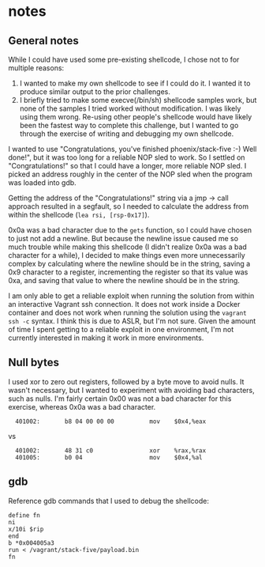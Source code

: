 # notes

## General notes

While I could have used some pre-existing shellcode, I chose not to for
multiple reasons:

1. I wanted to make my own shellcode to see if I could do it. I wanted it to
   produce similar output to the prior challenges.
2. I briefly tried to make some execve(/bin/sh) shellcode samples work, but
   none of the samples I tried worked without modification. I was likely using
   them wrong. Re-using other people's shellcode would have likely been the
   fastest way to complete this challenge, but I wanted to go through the
   exercise of writing and debugging my own shellcode.

I wanted to use "Congratulations, you've finished phoenix/stack-five :-) Well
done!", but it was too long for a reliable NOP sled to work. So I settled on
"Congratulations!" so that I could have a longer, more reliable NOP sled. I
picked an address roughly in the center of the NOP sled when the program was
loaded into gdb.

Getting the address of the "Congratulations!" string via a jmp -> call approach
resulted in a segfault, so I needed to calculate the address from within the
shellcode (`lea rsi, [rsp-0x17]`).

0x0a was a bad character due to the `gets` function, so I could have chosen to
just not add a newline. But because the newline issue caused me so much trouble
while making this shellcode (I didn't realize 0x0a was a bad character for a
while), I decided to make things even more unnecessarily complex by calculating
where the newline should be in the string, saving a 0x9 character to a
register, incrementing the register so that its value was 0xa, and saving that
value to where the newline should be in the string.

I am only able to get a reliable exploit when running the solution from within
an interactive Vagrant ssh connection. It does not work inside a Docker
container and does not work when running the solution using the `vagrant ssh
-c` syntax. I think this is due to ASLR, but I'm not sure. Given the amount of
time I spent getting to a reliable exploit in one environment, I'm not
currently interested in making it work in more environments.

## Null bytes

I used xor to zero out registers, followed by a byte move to avoid nulls. It
wasn't necessary, but I wanted to experiment with avoiding bad characters, such
as nulls. I'm fairly certain 0x00 was not a bad character for this exercise,
whereas 0x0a was a bad character.

```assembly
  401002:       b8 04 00 00 00          mov    $0x4,%eax
```

vs

```assembly
  401002:       48 31 c0                xor    %rax,%rax
  401005:       b0 04                   mov    $0x4,%al
```

## gdb

Reference gdb commands that I used to debug the shellcode:

```text
define fn
ni
x/10i $rip
end
b *0x004005a3
run < /vagrant/stack-five/payload.bin
fn
```
